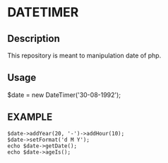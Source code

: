 # DATETIMER
## Description
This repository is meant to manipulation date of php.
## Usage
$date = new DateTimer('30-08-1992');
## EXAMPLE
```
$date->addYear(20, '-')->addHour(10);
$date->setFormat('d M Y');
echo $date->getDate();
echo $date->ageIs();
```